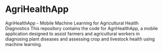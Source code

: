 # AgriHealthApp
 AgriHealthApp - Mobile Machine Learning for Agricultural Health Diagnostics  This repository contains the code for AgriHealthApp, a mobile application designed to assist farmers and agricultural workers in diagnosing plant diseases and assessing crop and livestock health using machine learning.
